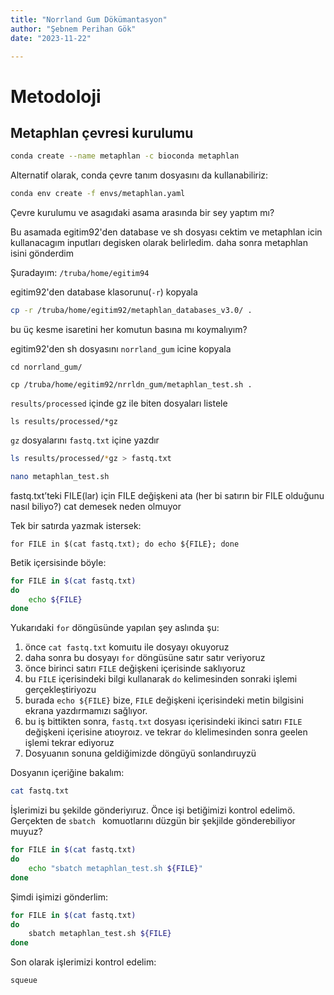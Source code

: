 ```yaml
---
title: "Norrland Gum Dökümantasyon"
author: "Şebnem Perihan Gök"
date: "2023-11-22"

---
```


# Metodoloji

## Metaphlan çevresi kurulumu

```bash
conda create --name metaphlan -c bioconda metaphlan 
``` 

Alternatif olarak, conda çevre tanım dosyasını da kullanabiliriz:

```bash
conda env create -f envs/metaphlan.yaml
``` 

Çevre kurulumu ve asagıdaki asama arasında bir sey yaptım mı?

Bu asamada egitim92'den database ve sh dosyası cektim ve metaphlan icin kullanacagım inputları degisken olarak belirledim. daha sonra metaphlan isini gönderdim

Şuradayım: `/truba/home/egitim94` 

egitim92'den database klasorunu(`-r`) kopyala

```bash
cp -r /truba/home/egitim92/metaphlan_databases_v3.0/ .
``` 

bu üç kesme isaretini her komutun basına mı koymalıyım?


egitim92'den sh dosyasını `norrland_gum` icine kopyala

`cd norrland_gum/` 

`cp /truba/home/egitim92/nrrldn_gum/metaphlan_test.sh .`


`results/processed` içinde gz ile biten dosyaları listele

`ls results/processed/*gz`  

`gz` dosyalarını `fastq.txt` içine yazdır


```bash
ls results/processed/*gz > fastq.txt  

nano metaphlan_test.sh
```

fastq.txt’teki FILE(lar) için FILE değişkeni ata (her bi satırın bir FILE olduğunu nasıl biliyo?)
cat demesek neden olmuyor

Tek bir satırda yazmak istersek:

```
for FILE in $(cat fastq.txt); do echo ${FILE}; done 
``` 

Betik içersisinde böyle:

```bash
for FILE in $(cat fastq.txt)
do
	echo ${FILE}
done 
``` 

Yukarıdaki `for` döngüsünde yapılan şey aslında şu:

1. önce `cat fastq.txt` komuıtu ile dosyayı okuyoruz
2. daha sonra bu dosyayı `for` döngüsüne satır satır veriyoruz
3. önce birinci satırı `FILE` değişkeni içerisinde saklıyoruz
4. bu `FILE` içerisindeki bilgi kullanarak `do` kelimesinden sonraki işlemi gerçekleştiriyozu
5. burada `echo ${FILE}` bize, `FILE` değişkeni içerisindeki metin bilgisini ekrana yazdırmamızı sağlıyor.
6. bu iş bittikten sonra, `fastq.txt` dosyası içerisindeki ikinci satırı `FILE` değişkeni içerisine atıoyroız. ve tekrar `do` klelimesinden sonra geelen işlemi tekrar ediyoruz
7. Dosyuanın sonuna geldiğimizde döngüyü sonlandıruyzü

Dosyanın içeriğine bakalım:

```bash
cat fastq.txt
```

İşlerimizi bu şekilde gönderiyıruz. Önce işi betiğimizi kontrol edelimö. Gerçekten de `sbatch ` komuotlarını düzgün bir şekjilde gönderebiliyor muyuz?

```bash
for FILE in $(cat fastq.txt)
do 
	echo "sbatch metaphlan_test.sh ${FILE}"
done
```

Şimdi işimizi gönderlim:

```bash
for FILE in $(cat fastq.txt)
do
	sbatch metaphlan_test.sh ${FILE}
done
```

Son olarak işlerimizi kontrol edelim:

```bash
squeue 
``` 

